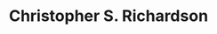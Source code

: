 ---
title: Christopher S. Richardson
position: 16
role: Secretary
from: Washington Latin Public Charter School
section: "board"
---
